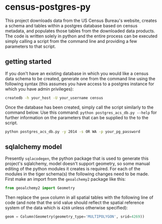 # census-postgres-py
This project downloads data from the US Census Bureau's website, creates a schema and tables within a postgres database based on census metadata, and populates those tables from the downloaded data products.  The code is written solely in python and the entire process can be executed simply calling a script from the command line and providing a few parameters to that script.

## getting started
If you don't have an existing database in which you would like a census data schema to be created, generate one from the command line using the following syntax (this assumes you have access to a postgres instance for which you have admin privileges):

```sh
createdb -h your_host -U your_username census
```

Once the database has been created, simply call the script similarly to the command below.  Use this command: `python postgres_acs_db.py --help` for further information on the parameters that can be supplied to the to the script.

```sh
python postgres_acs_db.py -y 2014 -s OR WA -p your_pg_password
```

## sqlalchemy model
Presently `sqlacodegen`, the python package that is used to generate this project's sqlalchemy, model doesn't support geometry, so some manual editing of the python modules it creates is required.  For each of the modules in the tiger schema(s) the following changes need to be made.  First make an import from the `geoalchemy2` package like this:

```py
from geoalchemy2 import Geometry
```

Then replace the `geom` column in all spatial tables with the following line of code (and note that the srid value should reflect the spatial reference system of the data which is `4269` unless otherwise specified):

```py
geom = Column(Geometry(geometry_type='MULTIPOLYGON', srid=4269))
```
